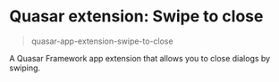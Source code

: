 # Quasar extension: Swipe to close

> quasar-app-extension-swipe-to-close

A Quasar Framework app extension that allows you to close dialogs by swiping.
